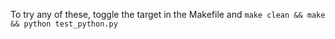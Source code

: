 To try any of these, toggle the target in the Makefile and ```make clean && make && python test_python.py```